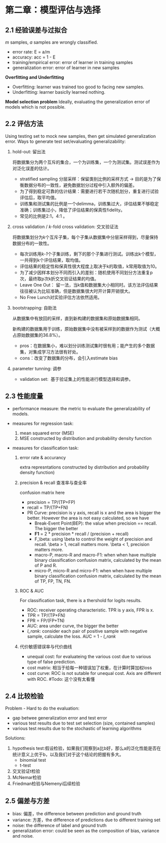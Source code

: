 # 第二章：模型评估与选择
## 2.1 经验误差与过拟合
*m* samples, *a* samples are wrongly classified.
- error rate: E = a/m
- accuracy: acc = 1 - E
- training/empirical error: error of learner in training samples
- generalization error: error of learner in new samples

**Overfitting and Underfitting**
- Overfitting: learner was trained too good to facing new samples.
- Underfitting: learner basiclly learned nothing.

**Model selection problem**
Ideally, evaluating the generalization error of models which is not possible.

## 2.2 评估方法

Using testing set to mock new samples, then get simulated generalization error. Ways to generate test set/evaluating generalizability:

1. hold-out: 留出法
	
	将数据集分为两个互斥的集合，一个为训练集，一个为测试集。测试误差作为对泛化误差的估计。
	- stratified sampling 分层采样：保留类别比例的采样方式  -> 目的是为了保衡数据分布的一致性，避免数据划分过程中引入额外的偏差。
	- 为了得到稳定可靠的估计结果：需要进行若干次随机划分，重复进行试验评估后，取平均值。
	- 训练集和测试集的比例是一个delimma，训练集过大，评估结果不够稳定准确；训练集过小，降低了评估结果的保真性fidelity。
	- 常见的比例是2:1，4:1 。
	
2. cross validation / *k*-fold cross validation: 交叉验证法
	
	将数据集划分为*k*个互斥子集，每个子集从数据集中分层采样得到，尽量保持数据分布的一致性。 
	- 每次训练用*k-1*个子集训练，剩下的那个子集进行测试。训练出k个模型，一共得到k个评估结果，取均值。
	- 评估结果的稳定性和保真性很大程度上取决于k的取值，k常用取值为10。
	- 为了减少因样本划分不同而引入的差别：随机使用不同划分方法重复p次，最终取p次k折交叉验证结果的均值。
	- Leave One Out： 留一法，当k值和数据集大小相同时。该方法评估结果往往被认为比较准确，但是数据集很大时开计算开销很大。
	- No Free Lunch对实验评估方法依然适用。
	
3. bootstrapping: 自助法
	
	从数据集中有放回的采样，直到新构建的数据集和原始数据集相同。
	
	新构建的数据集用于训练，原始数据集中没有被采样到的数据作为测试（大概占原始数据集的36.8%）。
	
	- pros：在数据集小，难以划分训练测试集时很有用；能产生的多个数据集，对集成学习方法很有好处。
	- cons：改变了数据集的分布，会引入estimate bias
	
4. parameter tunning: 调参
	- validation set:  基于验证集上的性能进行模型选择和调参。

## 2.3 性能度量
- performance measure: the metric to evaluate the generalizability of models.

- measures for regression task: 
	1. mean squared error (MSE)
	2. MSE constructed by distribution and probability density function
	
- measures for classification task:
	1. error rate & accurancy 
		
		extra represntations constructed by distribution and probability density function)
	2. precision & recall   查准率与查全率
		
		confusion matrix here 
		- precision = TP/(TP+FP)
		- recall = TP/(TP+FN)
		- PR Curve: precision is  y axis, recall is x and the area is bigger the better. However the area is not easy calculated, so we have
			- Break-Event Point(BEP): the value when precision == recall. The bigger the better
			- **F1** = 2 \* precision \* recall / (precision + recall)
			- F_\beta: using \beta to control the weight of precision and recall. \beta > 1, recall matters more. \beta < 1, precision matters more.
			- macro-P, macro-R and macro-F1: when when have multiple binary classification confusion matrix, calculated by the mean of P and R.
			- micro-P, micro-R and micro-F1: when when have multiple binary classification confusion matrix, calculated by the mean of TP, FP, TN, FN. 
	3. ROC & AUC 
		
		For classification task, there is a thershold for logits results. 
		- ROC: receiver operating characteristic. TPR is y axis, FPR is x.
		- TPR = TP/(TP+FN)
		- FPR = FP/(FP+TN)
		- AUC: area under curve, the bigger the better
		- *l_rank*: consider each pair of positive sample with negative sample, calculate the loss. AUC = 1 - *l_rank*
	4. 代价敏感错误率与代价曲线
		- unequal cost: for evaluateing the various cost due to various type of false prediction.
		- cost matrix: 相当于给每一种错误加了权重，在计算时算加权loss
		- cost curve: ROC is not sutable for unequal cost. Axis are different with ROC. \#Todo: 这个没有太看懂

## 2.4 比较检验
Problem - Hard to do the evaluation:
- gap betwee generalization error and test error
- various test results due to test set selection (size, contained samples)
- various test results due to the stochastic of learning algorithms

Solutions:
1. hypothesis test:假设检验，如果我们观察到a比b好，那么a的泛化性能是否在统计意义上优于b，以及我们对于这个结论的把握有多大。
	- binomial test
	- t-test
2. 交叉验证t检验
3. McNemar检验
4. Friedman检验与Nemenyi后续检验

## 2.5 偏差与方差
- bias: 偏差，the difference between prediction and ground truth
- variance: 方差，the difference of predictions due to different training set
- noise: the difference of label and ground truth
- generalization error: could be seen as the composition of bias, variance and noise.


